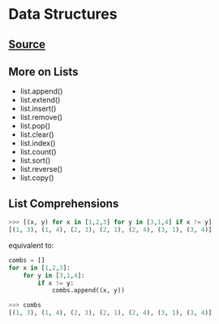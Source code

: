 # Data Structures

## [Source](https://docs.python.org/3/tutorial/datastructures.html#list-comprehensions)

## More on Lists

- list.append()
- list.extend()
- list.insert()
- list.remove()
- list.pop()
- list.clear()
- list.index()
- list.count()
- list.sort()
- list.reverse()
- list.copy()

## List Comprehensions

```python
>>> [(x, y) for x in [1,2,3] for y in [3,1,4] if x != y]
[(1, 3), (1, 4), (2, 3), (2, 1), (2, 4), (3, 1), (3, 4)]
```

equivalent to:

```python
combs = []
for x in [1,2,3]:
    for y in [3,1,4]:
        if x != y:
            combs.append((x, y))

>>> combs
[(1, 3), (1, 4), (2, 3), (2, 1), (2, 4), (3, 1), (3, 4)]
```
